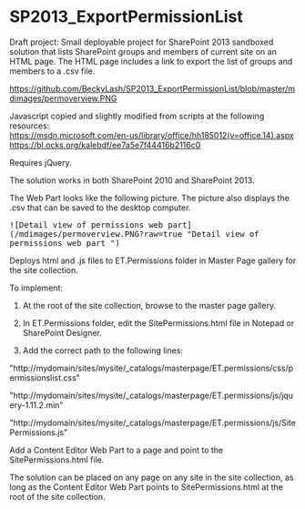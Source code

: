 # SP2013_ExportPermissionList
Draft project: Small deployable project for SharePoint 2013 sandboxed solution that lists SharePoint groups and members of current site on an HTML page. 
The HTML page includes a link to export the list of groups and members to a .csv file. 

https://github.com/BeckyLash/SP2013_ExportPermissionList/blob/master/mdimages/permoverview.PNG


Javascript copied and slightly modified from scripts at the following resources:<br>
https://msdn.microsoft.com/en-us/library/office/hh185012(v=office.14).aspx <br>
https://bl.ocks.org/kalebdf/ee7a5e7f44416b2116c0

Requires jQuery.

The solution works in both SharePoint 2010 and SharePoint 2013. 

The Web Part looks like the following picture. The picture also displays the .csv that can be saved to the desktop computer.

<kbd>
![Detail view of permissions web part](/mdimages/permoverview.PNG?raw=true "Detail view of permissions web part
")
</kbd>


Deploys html and .js files to ET.Permissions folder in Master Page gallery for the site collection. 

To implement:

1. At the root of the site collection, browse to the master page gallery. 

2. In ET.Permissions folder, edit the SitePermissions.html file in Notepad or SharePoint Designer. 

3. Add the correct path to the following lines:

 "http://mydomain/sites/mysite/_catalogs/masterpage/ET.permissions/css/permissionslist.css"
 
 "http://mydomain/sites/mysite/_catalogs/masterpage/ET.permissions/js/jquery-1.11.2.min" 
 

"http://mydomain/sites/mysite/_catalogs/masterpage/ET.permissions/js/SitePermissions.js" 

Add a Content Editor Web Part to a page and point to the SitePermissions.html file.

The solution can be placed on any page on any site in the site collection, as long as the Content Editor Web Part points to SitePermissions.html at the root of the site collection.
